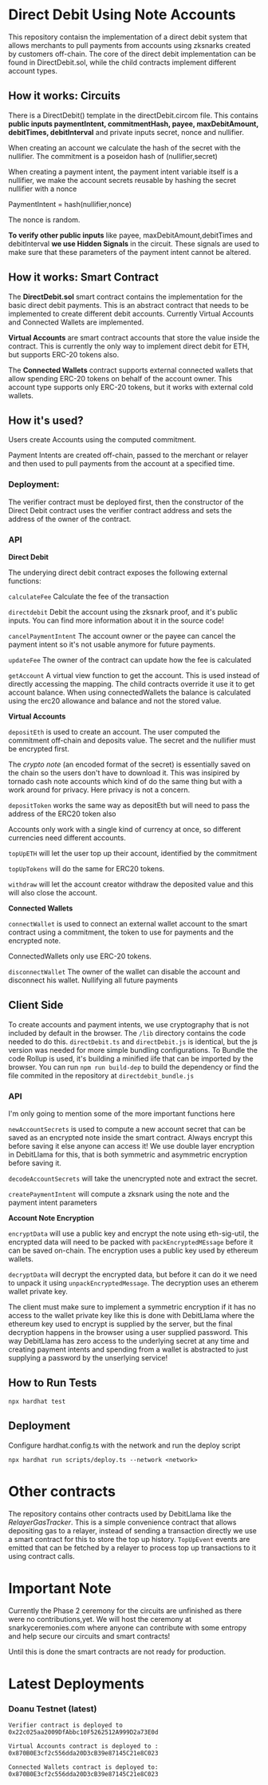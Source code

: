 # Direct Debit Using Note Accounts

This repository contaisn the implementation of a direct debit system that allows merchants to pull payments from accounts using zksnarks created by customers off-chain. The core of the direct debit implementation can be found in DirectDebit.sol, while the child contracts implement different account types.

## How it works: Circuits

There is a DirectDebit() template in the directDebit.circom file.
This contains **public inputs paymentIntent, commitmentHash, payee, maxDebitAmount, debitTimes, debitInterval** and private inputs secret, nonce and nullifier.

When creating an account we calculate the hash of the secret with the nullifier.
The commitment is a poseidon hash of (nullifier,secret)

When creating a payment intent, the payment intent variable itself is a nullifier, we make the account secrets reusable by hashing the secret nullifier with a nonce

PaymentIntent = hash(nullifier,nonce)

The nonce is random.

**To verify other public inputs** like payee, maxDebitAmount,debitTimes and debitInterval **we use Hidden Signals** in the circuit. These signals are used to make sure that these parameters of the payment intent cannot be altered.

## How it works: Smart Contract

The **DirectDebit.sol** smart contract contains the implementation for the basic direct debit payments.
This is an abstract contract that needs to be implemented to create different debit accounts.
Currently Virtual Accounts and Connected Wallets are implemented.

**Virtual Accounts** are smart contract accounts that store the value inside the contract. This is currently the only way to implement direct debit for ETH, but supports ERC-20 tokens also.

The **Connected Wallets** contract supports external connected wallets that allow spending ERC-20 tokens on behalf of the account owner. This account type supports only ERC-20 tokens, but it works with external cold wallets.


## How it's used?

Users create Accounts using the computed commitment.

Payment Intents are created off-chain, passed to the merchant or relayer and then used to pull payments from the account at a specified time.

### Deployment:
The verifier contract must be deployed first, then the constructor of the Direct Debit contract uses the verifier contract address and sets the address of the owner of the contract.

### API

**Direct Debit**

The underying direct debit contract exposes the following external functions:

`calculateFee` Calculate the fee of the transaction

`directdebit` Debit the account using the zksnark proof, and it's public inputs. 
        You can find more information about it in the source code!

`cancelPaymentIntent` The account owner or the payee can cancel the payment intent so it's not usable anymore for future payments.

`updateFee` The owner of the contract can update how the fee is calculated

`getAccount` A virtual view function to get the account. This is used instead of directly accessing the mapping. The child contracts override it use it to get account balance. When using connectedWallets the balance is calculated using the erc20 allowance and balance and not the stored value.

**Virtual Accounts**

`depositEth` is used to create an account. The user computed the commitment off-chain and deposits value. The secret and the nullifier must be encrypted first.

The *crypto note* (an encoded format of the secret) is essentially saved on the chain so the users don't have to download it. This was insipired by tornado cash note accounts which kind of do the same thing but with a work around for privacy. Here privacy is not a concern.

`depositToken` works the same way as depositEth but will need to pass the address of the ERC20 token also

Accounts only work with a single kind of currency at once, so different currencies need different accounts.

`topUpETH` will let the user top up their account, identified by the commitment 

`topUpTokens` will do the same for ERC20 tokens.

`withdraw` will let the account creator withdraw the deposited value and this will also close the account. 

**Connected Wallets**

`connectWallet` is used to connect an external wallet account to the smart contract using a commitment, the token to use for payments and the encrypted note.

ConnectedWallets only use ERC-20 tokens.

`disconnectWallet` The owner of the wallet can disable the account and disconnect his wallet. Nullifying all future payments

## Client Side 

To create accounts and payment intents, we use cryptography that is not included by default in the browser. 
The `/lib` directory contains the code needed to do this.
`directDebit.ts` and `directDebit.js` is identical, but the js version was needed for more simple bundling configurations.
To Bundle the code Rollup is used, it's building a minified iife that can be imported by the browser.
You can run `npm run build-dep` to build the dependency or find the file commited in the repository at `directdebit_bundle.js`

### API
I'm only going to mention some of the more important functions here

`newAccountSecrets` is used to compute a new account secret that can be saved as an encrypted note inside the smart contract. Always encrypt this before saving it else anyone can access it! We use double layer encryption in DebitLlama for this, that is both symmetric and asymmetric encryption before saving it.

`decodeAccountSecrets` will take the unencrypted note and extract the secret.

`createPaymentIntent` will compute a zksnark using the note and the payment intent parameters

**Account Note Encryption**

`encryptData` will use a public key and encrypt the note using eth-sig-util, the encrypted data will need to be packed with `packEncryptedMEssage` before it can be saved on-chain. The encryption uses a public key used by ethereum wallets.

`decryptData` will decrypt the encrypted data, but before it can do it we need to unpack it using `unpackEncryptedMessage`. The decryption uses an etherem wallet private key.

The client must make sure to implement a symmetric encryption if it has no access to the wallet private key like this is done with DebitLlama where the ethereum key used to encrypt is supplied by the server, but the final decryption happens in the browser using a user supplied password. This way DebitLlama has zero access to the underlying secret at any time and creating payment intents and spending from a wallet is abstracted to just supplying a password by the unserlying service!


## How to Run Tests

`npx hardhat test`

## Deployment

Configure hardhat.config.ts with the network and run the deploy script

`npx hardhat run scripts/deploy.ts --network <network>`


# Other contracts
The repository contains other contracts used by DebitLlama like the *RelayerGasTracker*.
This is a simple convenience contract that allows depositing gas to a relayer, instead of sending a transaction directly we use a smart contract for this to store the top up history. `TopUpEvent` events are emitted that can be fetched by a relayer to process top up transactions to it using contract calls.

# Important Note
Currently the Phase 2 ceremony for the circuits are unfinished as there were no contributions,yet. We will host the ceremony at snarkyceremonies.com where anyone can contribute with some entropy and help secure our circuits and smart contracts!

Until this is done the smart contracts are not ready for production.

# Latest Deployments

### Doanu Testnet (latest)

`Verifier contract is deployed to  0x22c025aa2009DfAbbc10F5262512A999D2a73E0d`

`Virtual Accounts contract is deployed to :  0x870B0E3cf2c556dda20D3cB39e87145C21e8C023`

`Connected Wallets contract is deployed to:  0x870B0E3cf2c556dda20D3cB39e87145C21e8C023`
